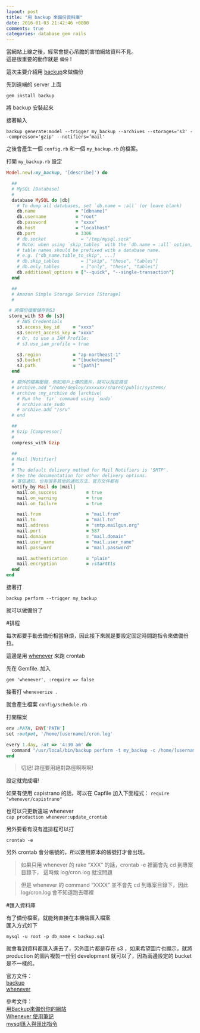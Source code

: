 ```yaml
---
layout: post
title: "用 backup 來備份資料庫"
date: 2016-01-03 21:42:46 +0800
comments: true
categories: database gem rails
---
```


當網站上線之後，經常會提心吊膽的害怕網站資料不見。  
這是很重要的動作就是 `備份` !

<!-- more -->

這次主要介紹用 [backup](http://backup.github.io/backup/v4/)來做備份 

先到遠端的 server 上面

`gem install backup`

將 backup 安裝起來

接著輸入

`backup generate:model --trigger my_backup --archives --storages='s3' --compressor='gzip' --notifiers=‘mail'`

之後會產生一個 `config.rb` 和一個 `my_backup.rb` 的檔案。

打開 `my_backup.rb` 設定

```ruby
Model.new(:my_backup, '[describe]') do

  ##
  # MySQL [Database]
  #
  database MySQL do |db|
    # To dump all databases, set `db.name = :all` (or leave blank)
    db.name               = "[dbname]"
    db.username           = "root"
    db.password           = "xxxx"
    db.host               = "localhost"
    db.port               = 3306
    # db.socket             = "/tmp/mysql.sock"
    # Note: when using `skip_tables` with the `db.name = :all` option,
    # table names should be prefixed with a database name.
    # e.g. ["db_name.table_to_skip", ...]
    # db.skip_tables        = ["skip", "these", "tables"]
    # db.only_tables        = ["only", "these", "tables"]
    db.additional_options = ["--quick", "--single-transaction"]
  end

  ##
  # Amazon Simple Storage Service [Storage]
  #

 # 將備份檔案儲存到S3
 store_with S3 do |s3|
    # AWS Credentials
    s3.access_key_id     = "xxxx"
    s3.secret_access_key = "xxxx"
    # Or, to use a IAM Profile:
    # s3.use_iam_profile = true

    s3.region            = "ap-northeast-1"
    s3.bucket            = "[bucketname]"
    s3.path              = "[path]"
  end

  # 額外的檔案壓縮，例如用戶上傳的圖片，就可以指定路徑
  # archive.add “/home/deploy/xxxxxxx/shared/public/systems/
  # archive :my_archive do |archive|
    # Run the `tar` command using `sudo`
    # archive.use_sudo
    # archive.add "/srv"
  # end

  ##
  # Gzip [Compressor]
  #
  compress_with Gzip

  ##
  # Mail [Notifier]
  #
  # The default delivery method for Mail Notifiers is 'SMTP'.
  # See the documentation for other delivery options.
  # 寄信通知，也有很多其他的通知方法，官方文件都有
  notify_by Mail do |mail|
    mail.on_success           = true
    mail.on_warning           = true
    mail.on_failure           = true

    mail.from                 = "mail.from"
    mail.to                   = "mail.to"
    mail.address              = "smtp.mailgun.org"
    mail.port                 = 587
    mail.domain               = "mail.domain"
    mail.user_name            = "mail.user_name"
    mail.password             = "mail.password"

    mail.authentication       = "plain"
    mail.encryption           = :starttls
  end
end
```

接著打

`backup perform --trigger my_backup`

就可以做備份了

#排程

每次都要手動去備份相當麻煩，因此接下來就是要設定固定時間跑指令來做備份拉。

這邊是用 [whenever](https://github.com/javan/whenever) 來跑 crontab

先在 Gemfile. 加入

`gem 'whenever', :require => false`

接著打 `wheneverize .`

就會產生檔案 `config/schedule.rb`

打開檔案

```ruby
env :PATH, ENV['PATH']
set :output, '/home/[username]/cron.log'

every 1.day, :at => '4:30 am' do
  command "/usr/local/bin/backup perform -t my_backup -c /home/[username]/Backup/config.rb"
end
```
>切記! 路徑要用絕對路徑啊啊啊!   

設定就完成囉!


如果有使用 capistrano 的話，可以在 Capfile 加入下面程式：
`require "whenever/capistrano"`

也可以只更新遠端 whenever  
`cap production whenever:update_crontab`

另外要看有沒有進排程可以打

`crontab -e`

另外 crontab 會分帳號的，所以要用原本的帳號打才會出現。

>如果只用 whenever 的 rake “XXX” 的話，crontab -e 裡面會先 cd 到專案目錄下，
>這時候 log/cron.log 就沒問題  

>但是 whenever 的 command “XXXX” 並不會先 cd 到專案目錄下，因此 log/cron.log 會不知道跑去哪裡

#匯入資料庫

有了備份檔案，就能夠直接在本機端匯入檔案  
匯入方式如下  

`mysql -u root -p db_name < backup.sql`

就會看到資料都匯入進去了，另外圖片都是存在 s3 ，如果希望圖片也顯示，就將 production 的圖片複製一份到 development 就可以了，因為兩邊設定的 bucket 是不一樣的。


官方文件：  
[backup](http://backup.github.io/backup/v4/)  
[whenever](https://github.com/javan/whenever)

參考文件：  
[用Backup來備份你的網站](http://blog.eddie.com.tw/2011/05/24/backup-your-website/)  
[Whenever 使用筆記](http://lemonup.logdown.com/posts/169422-rails-whenever-use-note)  
[mysql匯入與匯出指令](http://programmer.shinchi.tw/2013/12/18/mysql%E5%8C%AF%E5%85%A5%E8%88%87%E5%8C%AF%E5%87%BA%E6%8C%87%E4%BB%A4/)